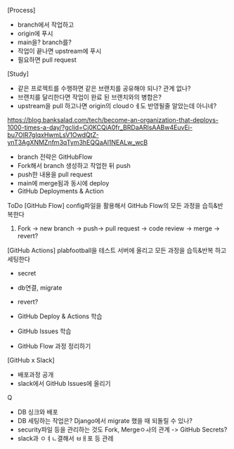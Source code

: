 [Process]
- branch에서 작업하고
- origin에 푸시
- main을? branch를?
- 작업이 끝나면 upstream에 푸시
- 필요하면 pull request

[Study]
- 같은 프로젝트를 수행하면 같은 브랜치를 공유해야 되나? 관계 없나?
- 브랜치를 달리한다면 작업이 완료 된 브랜치와의 병합은?
- upstream을 pull 하고나면 origin의 cloudㅇㅔ도 반영될줄 알았는데 아니네?



 https://blog.banksalad.com/tech/become-an-organization-that-deploys-1000-times-a-day/?gclid=Cj0KCQiA0fr_BRDaARIsAABw4EuvEi-bu7OlR7gIqxHwmLsV1OwdQtZ-ynT3AgXNMZnfm3qTym3hEQQaAl1NEALw_wcB


- branch 전략은 GitHubFlow
- Fork해서 branch 생성하고 작업한 뒤 push
- push한 내용을 pull request
- main에 merge됨과 동시에 deploy
- GitHub Deployments & Action

ToDo
[GitHub Flow]
config파일을 활용해서 GitHub Flow의 모든 과정을 습득&반복한다
1. Fork -> new branch -> push-> pull request -> code review -> merge -> revert?

[GitHub Actions]
plabfootball을 테스트 서버에 올리고 모든 과정을 습득&반복 하고 세팅한다
- secret
- db연결, migrate
- revert?

- GitHub Deploy & Actions 학습
- GitHub Issues 학습
- GitHub Flow 과정 정리하기

[GitHub x Slack]
- 배포과정 공개
- slack에서 GitHub Issues에 올리기

Q
- DB 싱크와 배포
- DB 세팅하는 작업은? Django에서 migrate 했을 때 되돌릴 수 있나?
- security파일 등을 관리하는 것도 Fork, Mergeㅇㅘ의 관계 -> GitHub Secrets?
- slack과 ㅇㅕㄴ결해서 ㅂㅐ포 등 관레
